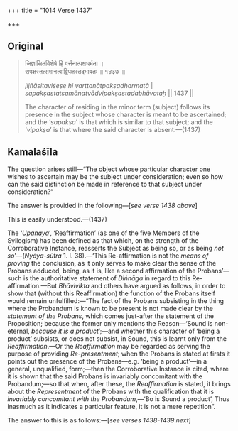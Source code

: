 +++
title = "1014 Verse 1437"

+++
## Original 
>
> जिज्ञासितविशेषे हि वर्त्तनात्पक्षधर्मता ।  
> सपक्षस्तत्समानत्वाद्विपक्षस्तदभावतः ॥ १४३७ ॥ 
>
> *jijñāsitaviśeṣe hi varttanātpakṣadharmatā* \|  
> *sapakṣastatsamānatvādvipakṣastadabhāvataḥ* \|\| 1437 \|\| 
>
> The character of residing in the minor term (subject) follows its presence in the subject whose character is meant to be ascertained; and the ‘*sapakṣa*’ is that which is similar to that subject; and the ‘*vipakṣa*’ is that where the said character is absent.—(1437)



## Kamalaśīla

The question arises still—“The object whose particular character one wishes to ascertain may be the subject under consideration; even so how can the said distinction be made in reference to that subject under consideration?”

The answer is provided in the following—[*see verse 1438 above*]

This is easily understood.—(1437)

The ‘*Upanaya*’, ‘Reaffirmation’ (as one of the five Members of the Syllogism) has been defined as that which, on the strength of the Corroborative Instance, reasserts the Subject as being so, or as being *not so*’—(*Nyāya*-*sūtra* 1. l. 38).—‘This Re-affirmation is not the *means of proving* the conclusion, as it only serves to make clear the sense of the Probans adduced, being, as it is, like a second affirmation of the Probans’—such is the authoritative statement of *Diṅnāga* in regard to this Re-affirmation.—But *Bhāvivikta* and others have argued as follows, in order to show that (without this Reaffirmation) the function of the Probans itself would remain unfulfilled:—“The fact of the Probans subsisting in the thing where the Probandum is known to be present is not made clear by the *statement of the Probans*, which comes just-after the statement of the Proposition; because the former only mentions the Reason—‘Sound is non-eternal, *because it is a product*’;—and whether this character of ‘being a product’ subsists, or does not subsist, in Sound, this is learnt only from the *Reaffirmation*.—Or the *Reaffirmation* may be regarded as serving the purpose of providing *Re-presentment*; when the Probans is stated at firsts it points out the presence of the Probans—e.g. ‘being a product’—in a general, unqualified, form;—then the Corroborative Instance is cited, where it is shown that the said Probans is invariably concomitant with the Probandum;—so that when, after these, the *Reaffirmation* is stated, it brings about the *Representment* of the Probans with the qualification that it is *invariably concomitant with the Probandum*,—‘Bo is Sound a product’, Thus inasmuch as it indicates a particular feature, it is not a mere repetition”.

The answer to this is as follows:—[*see verses 1438-1439 next*]


